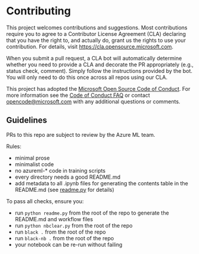 # Contributing

This project welcomes contributions and suggestions.  Most contributions require you to agree to a
Contributor License Agreement (CLA) declaring that you have the right to, and actually do, grant us
the rights to use your contribution. For details, visit https://cla.opensource.microsoft.com.

When you submit a pull request, a CLA bot will automatically determine whether you need to provide
a CLA and decorate the PR appropriately (e.g., status check, comment). Simply follow the instructions
provided by the bot. You will only need to do this once across all repos using our CLA.

This project has adopted the [Microsoft Open Source Code of Conduct](https://opensource.microsoft.com/codeofconduct/).
For more information see the [Code of Conduct FAQ](https://opensource.microsoft.com/codeofconduct/faq/) or
contact [opencode@microsoft.com](mailto:opencode@microsoft.com) with any additional questions or comments.

## Guidelines

PRs to this repo are subject to review by the Azure ML team.

Rules:

* minimal prose
* minimalist code
* no azureml-* code in training scripts
* every directory needs a good README.md
* add metadata to all .ipynb files for generating the contents table in the README.md (see [readme.py](readme.py) for details)

To pass all checks, ensure you:

* run `python readme.py` from the root of the repo to generate the README.md and workflow files
* run `python nbclear.py` from the root of the repo
* run `black .` from the root of the repo
* run `black-nb .` from the root of the repo 
* your notebook can be re-run without failing 
